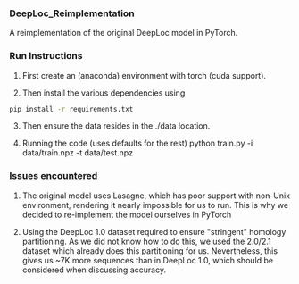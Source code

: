 ### DeepLoc_Reimplementation

A reimplementation of the original DeepLoc model in PyTorch.

### Run Instructions

1. First create an (anaconda) environment with torch (cuda support).

2. Then install the various dependencies using

```bash
pip install -r requirements.txt
```

3. Then ensure the data resides in the ./data location.

4. Running the code (uses defaults for the rest)
   python train.py -i data/train.npz -t data/test.npz

### Issues encountered

1. The original model uses Lasagne, which has poor support with non-Unix environment, rendering it nearly impossible for us to run.
   This is why we decided to re-implement the model ourselves in PyTorch

2. Using the DeepLoc 1.0 dataset required to ensure "stringent" homology partitioning. As we did not know how to do this, we used the 2.0/2.1 dataset which already does this partitioning for us. Nevertheless, this gives us ~7K more sequences than in DeepLoc 1.0, which should be considered when discussing accuracy.
